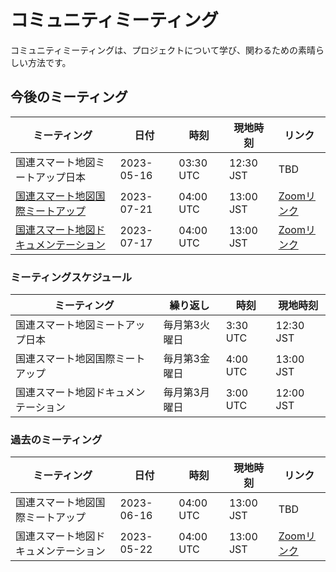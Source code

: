 # コミュニティミーティング

コミュニティミーティングは、プロジェクトについて学び、関わるための素晴らしい方法です。

## 今後のミーティング
|ミーティング| 日付 | 時刻 | 現地時刻 |リンク |
|-------|------|------|------|------|
|国連スマート地図ミートアップ日本|2023-05-16|03:30 UTC|12:30 JST|TBD|
|[国連スマート地図国際ミートアップ](./international/2023-07-21.md)|2023-07-21|04:00 UTC|13:00 JST|[Zoomリンク](https://ucla.zoom.us/meeting/register/tJcoc-mvrTovG920aIcgb-64RaKdVWKTb1Ik)|
|[国連スマート地図ドキュメンテーション](./documentation/2023-07-17.md)|2023-07-17|04:00 UTC|13:00 JST|[Zoomリンク](https://ucla.zoom.us/meeting/register/tJUrcO-pqjsiEtQZccTcBHfbeISlnexdxe4Z)|



### ミーティングスケジュール
| ミーティング | 繰り返し | 時刻 | 現地時刻 |
|---------|------------|------|------|
|国連スマート地図ミートアップ日本|毎月第3火曜日|3:30 UTC|12:30 JST |
|国連スマート地図国際ミートアップ|毎月第3金曜日|4:00 UTC|13:00 JST |
|国連スマート地図ドキュメンテーション|毎月第3月曜日|3:00 UTC|12:00 JST |

### 過去のミーティング
|ミーティング| 日付 | 時刻 | 現地時刻 |リンク |
|-------|------|------|------|------|
|国連スマート地図国際ミートアップ|2023-06-16|04:00 UTC|13:00 JST |TBD|
|国連スマート地図ドキュメンテーション|2023-05-22|04:00 UTC|13:00 JST |[Zoomリンク](https://ucla.zoom.us/j/93249046195)|

